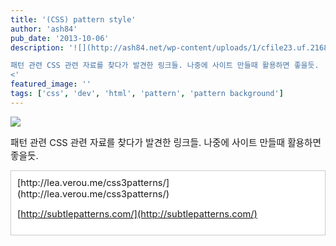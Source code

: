 ```yaml
---
title: '(CSS) pattern style'
author: 'ash84'
pub_date: '2013-10-06'
description: '![](http://ash84.net/wp-content/uploads/1/cfile23.uf.2168AA3E5251DD0433ED45.png)

패턴 관련 CSS 관련 자료를 찾다가 발견한 링크들. 나중에 사이트 만들때 활용하면 좋을듯. 
<'
featured_image: ''
tags: ['css', 'dev', 'html', 'pattern', 'pattern background']
---
```



![](http://ash84.net/wp-content/uploads/1/cfile23.uf.2168AA3E5251DD0433ED45.png)

<span style="font-size: 11pt;">패턴 관련 CSS 관련 자료를 찾다가 발견한 링크들. 나중에 사이트 만들때 활용하면 좋을듯. </span>

<div class="txc-textbox" style="border: 1px solid rgb(203, 203, 203); background-color: rgb(255, 255, 255); padding: 10px;"><span style="font-size: 11pt;">[http://lea.verou.me/css3patterns/](http://lea.verou.me/css3patterns/)</span>

<span style="font-size: 11pt;">[http://subtlepatterns.com/](http://subtlepatterns.com/)</span>

</div>

